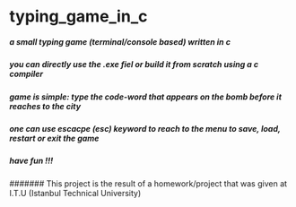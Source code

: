 # typing_game_in_c

##### a small typing game (terminal/console based) written in c
##### you can directly use the .exe fiel or build it from scratch using a c compiler
##### game is simple: type the code-word that appears on the bomb before it reaches to the city
##### one can use escacpe (esc) keyword to reach to the menu to save, load, restart or exit the game
##### have fun !!!

####### This project is the result of a homework/project that was given at I.T.U (Istanbul Technical University)
